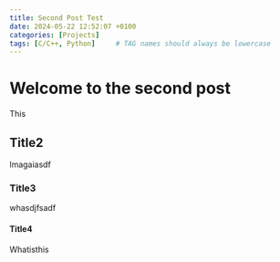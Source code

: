 ```yaml
---
title: Second Post Test
date: 2024-05-22 12:52:07 +0100
categories: [Projects]
tags: [C/C++, Python]     # TAG names should always be lowercase
---
```


# Welcome to the second post

This 





## Title2

lmagaiasdf

### Title3

whasdjfsadf

#### Title4

Whatisthis



